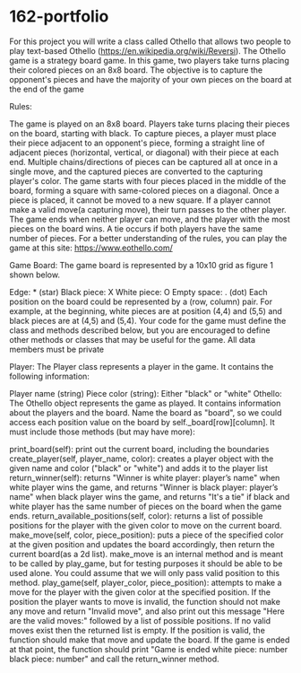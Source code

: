 # 162-portfolio
For this project you will write a class called Othello that allows two people to play text-based Othello (https://en.wikipedia.org/wiki/Reversi). The Othello game is a strategy board game. In this game, two players take turns placing their colored pieces on an 8x8 board. The objective is to capture the opponent's pieces and have the majority of your own pieces on the board at the end of the game

Rules:

The game is played on an 8x8 board.
Players take turns placing their pieces on the board, starting with black.
To capture pieces, a player must place their piece adjacent to an opponent's piece, forming a straight line of adjacent pieces (horizontal, vertical, or diagonal) with their piece at each end.
Multiple chains/directions of pieces can be captured all at once in a single move, and the captured pieces are converted to the capturing player's color.
The game starts with four pieces placed in the middle of the board, forming a square with same-colored pieces on a diagonal.
Once a piece is placed, it cannot be moved to a new square.
If a player cannot make a valid move(a capturing move), their turn passes to the other player.
The game ends when neither player can move, and the player with the most pieces on the board wins. A tie occurs if both players have the same number of pieces.
For a better understanding of the rules, you can play the game at this site: https://www.eothello.com/

Game Board: The game board is represented by a 10x10 grid as figure 1 shown below.

Edge: * (star)
Black piece: X
White piece: O
Empty space: . (dot)
Each position on the board could be represented by a (row, column) pair. For example, at the beginning, white pieces are at position (4,4) and (5,5) and black pieces are at (4,5) and (5,4). Your code for the game must define the class and methods described below, but you are encouraged to define other methods or classes that may be useful for the game. All data members must be private

Player: The Player class represents a player in the game. It contains the following information:

Player name (string)
Piece color (string): Either "black" or "white"
Othello: The Othello object represents the game as played. It contains information about the players and the board. Name the board as "board", so we could access each position value on the board by self._board[row][column]. It must include those methods (but may have more):

print_board(self): print out the current board, including the boundaries
create_player(self, player_name, color): creates a player object with the given name and color ("black" or "white") and adds it to the player list
return_winner(self): returns "Winner is white player: player’s name" when white player wins the game, and returns "Winner is black player: player’s name" when black player wins the game, and returns "It's a tie" if black and white player has the same number of pieces on the board when the game ends.
return_available_positions(self, color): returns a list of possible positions for the player with the given color to move on the current board.
make_move(self, color, piece_position): puts a piece of the specified color at the given position and updates the board accordingly, then return the current board(as a 2d list). make_move is an internal method and is meant to be called by play_game, but for testing purposes it should be able to be used alone. You could assume that we will only pass valid position to this method.
play_game(self, player_color, piece_position): attempts to make a move for the player with the given color at the specified position. If the position the player wants to move is invalid, the function should not make any move and return "Invalid move", and also print out this message "Here are the valid moves:" followed by a list of possible positions. If no valid moves exist then the returned list is empty. If the position is valid, the function should make that move and update the board. If the game is ended at that point, the function should print "Game is ended white piece: number black piece: number" and call the return_winner method.
